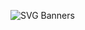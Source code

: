 ![SVG Banners](https://svg-banners.vercel.app/api?type=glitch&text1=こんにちは&text2=コミュ症です。&width=900&height=400)
